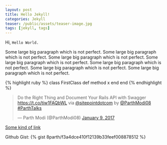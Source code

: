 ```yaml
---
layout: post
title: Hello Jekyll!
categories: Jekyll
teaser: /public/assets/teaser-image.jpg
tags: [jekyll, tags]
---
```


<!-- My First Post On Jekyll -->

Hi, `Hello World.`


Some large big paragraph which is not perfect. Some large big paragraph which is not perfect. Some large big paragraph which is not perfect. Some large big paragraph which is not perfect. Some large big paragraph which is not perfect. Some large big paragraph which is not perfect. Some large big paragraph which is not perfect.    


{% highlight ruby %}
class FirstClass
  def method
    x
  end
end
{% endhighlight %}

<blockquote class="twitter-tweet" data-lang="en"><p lang="en" dir="ltr">Do the Right Thing and Document Your Rails API with Swagger <a href="https://t.co/tiw1FAQbWL">https://t.co/tiw1FAQbWL</a> via <a href="https://twitter.com/sitepointdotcom">@sitepointdotcom</a> by <a href="https://twitter.com/ParthModi08">@ParthModi08</a>  <a href="https://twitter.com/hashtag/ParthTalks?src=hash">#ParthTalks</a></p>&mdash; Parth Modi (@ParthModi08) <a href="https://twitter.com/ParthModi08/status/818493772392792067">January 9, 2017</a></blockquote>
<script async src="//platform.twitter.com/widgets.js" charset="utf-8"></script>


<!--more-->

<a href= "http://parthtalks.weebly.com">Some kind of link</a>


Github Gist:
{% gist 8parth/f3a4dce410f12139b33feef008878512 %}
